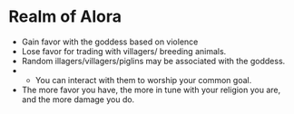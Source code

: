 # Realm of Alora

 - Gain favor with the goddess based on violence
 - Lose favor for trading with villagers/ breeding animals.
 - Random illagers/villagers/piglins may be associated with the goddess.
 - - You can interact with them to worship your common goal.
 - The more favor you have, the more in tune with your religion you are, and the more damage you do.
